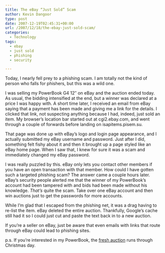 ```yaml
---
title: The eBay “Just Sold” Scam
author: Kevin Dangoor
type: post
date: 2007-12-19T02:45:31+00:00
url: /2007/12/18/the-ebay-just-sold-scam/
categories:
  - Technology
tags:
  - ebay
  - just sold
  - phishing
  - security

---
```

Today, I nearly fell prey to a phishing scam. I am totally not the kind of person who falls for phishers, but this was a wild one.

I was selling my PowerBook G4 12&#8243; on eBay and the auction ended today. As usual, the bidding intensified at the end, but a winner was declared at a price I was happy with. A short time later, I received an email from eBay saying that a payment has been made and giving me a link for the details. I clicked that link, not suspecting anything because I had, indeed, just sold an item. My browser&#8217;s location bar started out at cgi2.ebay.com, and went through a couple of forwards before landing on isapitems.pisem.su.

That page was done up with eBay&#8217;s logo and login page appearance, and I actually submitted my eBay username and password. Just after I did, something felt fishy about it and then it brought up a page styled like an eBay home page. When I saw that, I knew for sure it was a scam and immediately changed my eBay password.

I was really puzzled by this. eBay only lets you contact other members if you have an open transaction with that member. How could I have gotten such a targeted phishing scam? The answer came a couple hours later. eBay&#8217;s security people alerted me that the winner of my PowerBook&#8217;s account had been tampered with and bids had been made without his knowledge. _That&#8217;s_ quite the scam. Take over one eBay account and then win auctions just to get the passwords for more accounts.

While I&#8217;m glad that I escaped from the phishing net, it was a drag having to re-list the item. eBay deleted the entire auction. Thankfully, Google&#8217;s cache still had it so I could just cut and paste the text back in to a new auction.

If you&#8217;re a seller on eBay, just be aware that even emails with links that route through eBay could lead to phishing sites.

p.s. If you&#8217;re interested in my PowerBook, the [fresh auction][1] runs through Christmas day.

 [1]: http://cgi.ebay.com/ws/eBayISAPI.dll?ViewItem&item=190184619676&ssPageName=ADME:L:LCA:US:1123